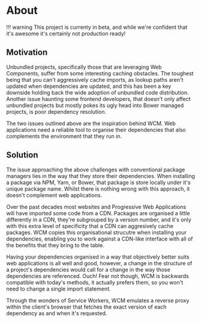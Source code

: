 # About

!!! warning
    This project is currenty in beta, and while we're confident that it's awesome it's certainly not production ready!

## Motivation

Unbundled projects, specifically those that are leveraging Web Components, suffer from some interesting caching obstacles. The toughest
being that you can't aggressively cache imports, as lookup paths aren't updated when dependencies are updated, and this has been a key
downside holding back the wide adoption of unbundled code distribution. Another issue haunting some frontend developers, that doesn't only
affect unbundled projects but mostly pokes its ugly head into Bower managed projects, is poor dependency resolution.

The two issues outlined above are the inspiration behind WCM. Web applications need a reliable tool to organise their dependencies that
also complements the environment that they run in.

## Solution

The issue approaching the above challenges with conventional package managers lies in the way that they store their dependencies. When
installing a package via NPM, Yarn, or Bower, that package is store locally under it's unique package name. Whilst there is nothing wrong
with this approach, it doesn't complement web applications.

Over the past decades most websites and Progressive Web Applications will have imported some code from a CDN. Packages are organised a
little differently in a CDN, they're subgrouped by a version number, and it's only with this extra level of specificity that a CDN can
aggresively cache packages. WCM copies this organisational strucutre when installing your dependencies, enabling you to work against a
CDN-like interface with all of the benefits that they bring to the table.

Having your dependencies organised in a way that objectively better suits web applications is all well and good, however, a change in the
structure of a project's dependencies would call for a change in the way those dependencies are referenced. Ouch! Fear not though, WCM is
backwards compatible with today's methods, it actually prefers them, so you won't need to change a single import statement.

Through the wonders of Service Workers, WCM emulates a reverse proxy within the client's browser that fetches the exact version of each
dependency as and when it's requested.
